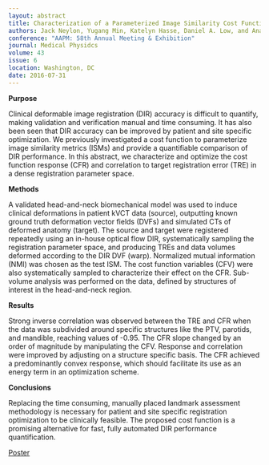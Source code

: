 ```yaml
---
layout: abstract
title: Characterization of a Parameterized Image Similarity Cost Function for Automated Patient and Site Specific DIR Accuracy Optimizations
authors: Jack Neylon, Yugang Min, Katelyn Hasse, Daniel A. Low, and Anand Santhanam
conference: "AAPM: 58th Annual Meeting & Exhibition"
journal: Medical Physidcs
volume: 43
issue: 6
location: Washington, DC
date: 2016-07-31
---
```

**Purpose**

Clinical deformable image registration (DIR) accuracy is difficult to quantify, making validation and verification manual and time consuming. It has also been seen that DIR accuracy can be improved by patient and site specific optimization. We previously investigated a cost function to parameterize image similarity metrics (ISMs) and provide a quantifiable comparison of DIR performance. In this abstract, we characterize and optimize the cost function response (CFR) and correlation to target registration error (TRE) in a dense registration parameter space.

**Methods**

A validated head-and-neck biomechanical model was used to induce clinical deformations in patient kVCT data (source), outputting known ground truth deformation vector fields (DVFs) and simulated CTs of deformed anatomy (target). The source and target were registered repeatedly using an in-house optical flow DIR, systematically sampling the registration parameter space, and producing TREs and data volumes deformed according to the DIR DVF (warp). Normalized mutual information (NMI) was chosen as the test ISM. The cost function variables (CFV) were also systematically sampled to characterize their effect on the CFR. Sub-volume analysis was performed on the data, defined by structures of interest in the head-and-neck region.

**Results**

Strong inverse correlation was observed between the TRE and CFR when the data was subdivided around specific structures like the PTV, parotids, and mandible, reaching values of -0.95. The CFR slope changed by an order of magnitude by manipulating the CFV. Response and correlation were improved by adjusting on a structure specific basis. The CFR achieved a predominantly convex response, which should facilitate its use as an energy term in an optimization scheme.

**Conclusions**

Replacing the time consuming, manually placed landmark assessment methodology is necessary for patient and site specific registration optimization to be clinically feasible. The proposed cost function is a promising alternative for fast, fully automated DIR performance quantification.

[Poster](/docs/AAPM2016_ePoster_JNeylon_v2.pdf)